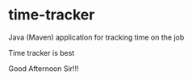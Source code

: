 # time-tracker
Java (Maven) application for tracking time on the job

Time tracker is best 

Good Afternoon Sir!!!

